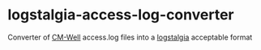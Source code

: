# logstalgia-access-log-converter
Converter of [CM-Well](https://github.com/thomsonreuters/CM-Well) access.log files into a [logstalgia](http://logstalgia.io/) acceptable format
